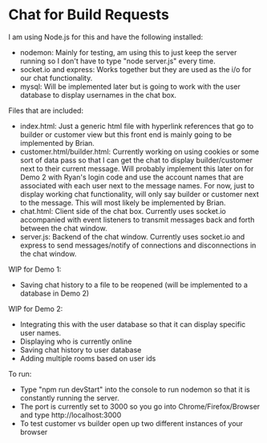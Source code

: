 # Chat for Build Requests

I am using Node.js for this and have the following installed:
* nodemon: Mainly for testing, am using this to just keep the server running so I don't have to type "node server.js" every time.
* socket.io and express: Works together but they are used as the i/o for our chat functionality.
* mysql: Will be implemented later but is going to work with the user database to display usernames in the chat box.

Files that are included:
* index.html: Just a generic html file with hyperlink references that go to builder or customer view but this
  front end is mainly going to be implemented by Brian.
* customer.html/builder.html: Currently working on using cookies or some sort of data pass so that I can get the
  chat to display builder/customer next to their current message. Will probably implement this later on for Demo 2 with Ryan's
  login code and use the account names that are associated with each user next to the message names. For now, just to display
  working chat functionality, will only say builder or customer next to the message. This will most likely be implemented by Brian.
* chat.html: Client side of the chat box. Currently uses socket.io accompanied with event listeners to transmit messages back and
  forth between the chat window. 
* server.js: Backend of the chat window. Currently uses socket.io and express to send messages/notify of connections and disconnections in
  the chat window.

WIP for Demo 1:
* Saving chat history to a file to be reopened (will be implemented to a database in Demo 2)

WIP for Demo 2:
* Integrating this with the user database so that it can display specific user names.
* Displaying who is currently online
* Saving chat history to user database
* Adding multiple rooms based on user ids

To run:
* Type "npm run devStart" into the console to run nodemon so that it is constantly running the server.
* The port is currently set to 3000 so you go into Chrome/Firefox/Browser and type http://localhost:3000
* To test customer vs builder open up two different instances of your browser
